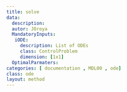 ```yaml
---
title: solve
data: 
  description: 
  autor: JOroya
  MandatoryInputs:   
   iODE: 
     description: List of ODEs
     class: ControlProblem
     dimension: [1x1]
  OptimalParmaters:
categories: [ documentation , MDL00 , ode]
class: ode
layout: method
---
```

